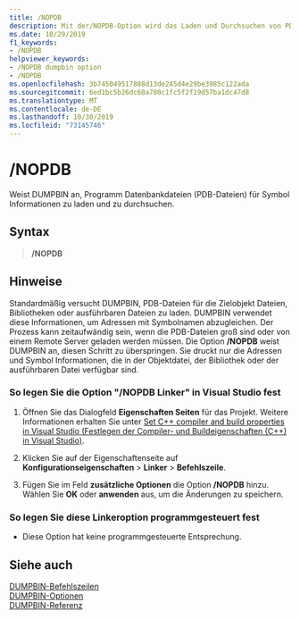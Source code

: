 ```yaml
---
title: /NOPDB
description: Mit der/NOPDB-Option wird das Laden und Durchsuchen von PDB-Dateien für Symbol Informationen durch DUMPBIN verhindert.
ms.date: 10/29/2019
f1_keywords:
- /NOPDB
helpviewer_keywords:
- /NOPDB dumpbin option
- /NOPDB
ms.openlocfilehash: 3b745049517888d13de245d4e29be3985c122ada
ms.sourcegitcommit: 6ed1bc5b26dc60a780c1fc5f2f19d57ba1dc47d8
ms.translationtype: MT
ms.contentlocale: de-DE
ms.lasthandoff: 10/30/2019
ms.locfileid: "73145746"
---
```

# <a name="nopdb"></a>/NOPDB

Weist DUMPBIN an, Programm Datenbankdateien (PDB-Dateien) für Symbol Informationen zu laden und zu durchsuchen.

## <a name="syntax"></a>Syntax

> **/NOPDB**

## <a name="remarks"></a>Hinweise

Standardmäßig versucht DUMPBIN, PDB-Dateien für die Zielobjekt Dateien, Bibliotheken oder ausführbaren Dateien zu laden. DUMPBIN verwendet diese Informationen, um Adressen mit Symbolnamen abzugleichen. Der Prozess kann zeitaufwändig sein, wenn die PDB-Dateien groß sind oder von einem Remote Server geladen werden müssen. Die Option **/NOPDB** weist DUMPBIN an, diesen Schritt zu überspringen. Sie druckt nur die Adressen und Symbol Informationen, die in der Objektdatei, der Bibliothek oder der ausführbaren Datei verfügbar sind.

### <a name="to-set-the-nopdb-linker-option-in-visual-studio"></a>So legen Sie die Option "/NOPDB Linker" in Visual Studio fest

1. Öffnen Sie das Dialogfeld **Eigenschaften Seiten** für das Projekt. Weitere Informationen erhalten Sie unter [Set C++ compiler and build properties in Visual Studio (Festlegen der Compiler- und Buildeigenschaften (C++) in Visual Studio)](../working-with-project-properties.md).

1. Klicken Sie auf der Eigenschaftenseite auf **Konfigurationseigenschaften** > **Linker** > **Befehlszeile**.

1. Fügen Sie im Feld **zusätzliche Optionen** die Option **/NOPDB** hinzu. Wählen Sie **OK** oder **anwenden** aus, um die Änderungen zu speichern.

### <a name="to-set-this-linker-option-programmatically"></a>So legen Sie diese Linkeroption programmgesteuert fest

- Diese Option hat keine programmgesteuerte Entsprechung.

## <a name="see-also"></a>Siehe auch

[DUMPBIN-Befehlszeilen](dumpbin-command-line.md)\
[DUMPBIN-Optionen](dumpbin-options.md)\
[DUMPBIN-Referenz](dumpbin-reference.md)
